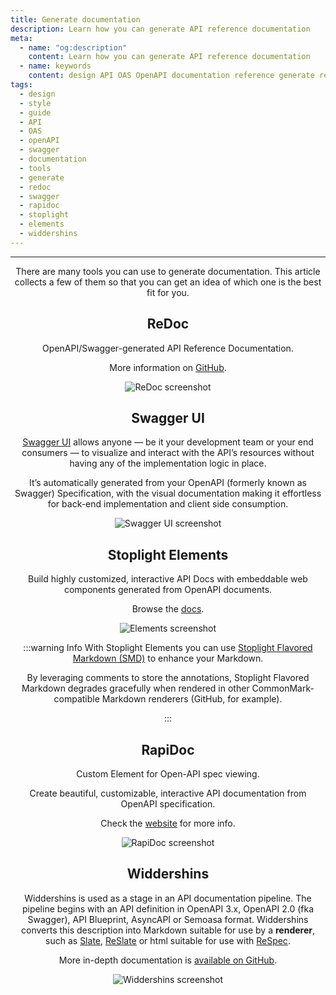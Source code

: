 ```yaml
---
title: Generate documentation
description: Learn how you can generate API reference documentation
meta:
  - name: "og:description"
    content: Learn how you can generate API reference documentation
  - name: keywords
    content: design API OAS OpenAPI documentation reference generate redoc swagger rapidoc stoplight elements Widdershins
tags:
  - design
  - style
  - guide
  - API
  - OAS
  - openAPI
  - swagger
  - documentation
  - tools
  - generate
  - redoc
  - swagger
  - rapidoc
  - stoplight
  - elements
  - widdershins
---
```


<Header/>

---

There are many tools you can use to generate documentation.
This article collects a few of them so that you can get an idea of which one is the best fit for you.

## ReDoc

OpenAPI/Swagger-generated API Reference Documentation.

More information on [GitHub](https://github.com/Redocly/redoc).

<!-- markdown-link-check-disable -->

![ReDoc screenshot](/images/redoc.png)

<!-- markdown-link-check-enable -->

## Swagger UI

<!-- vale off -->

[Swagger UI](https://swagger.io/tools/swagger-ui/) allows anyone — be it your development team or your end consumers — to visualize and interact with the API’s resources without having any of the implementation logic in place.

<!-- vale on -->

It’s automatically generated from your OpenAPI (formerly known as Swagger) Specification, with the visual documentation making it effortless for back-end implementation and client side consumption.

<!-- markdown-link-check-disable -->

![Swagger UI screenshot](/images/swagger-ui.png)

<!-- markdown-link-check-enable -->

## Stoplight Elements

Build highly customized, interactive API Docs with embeddable web components generated from OpenAPI documents.

Browse the [docs](https://stoplight.io/open-source/elements/).

<!-- markdown-link-check-disable -->

![Elements screenshot](/images/elements.png)

<!-- markdown-link-check-enable -->

:::warning Info
With Stoplight Elements you can use [Stoplight Flavored Markdown (SMD)](https://meta.stoplight.io/docs/studio/docs/Documentation/03a-stoplight-flavored-markdown.md) to enhance your Markdown.

<!-- vale off -->

By leveraging comments to store the annotations, Stoplight Flavored Markdown degrades gracefully when rendered in other CommonMark-compatible Markdown renderers (GitHub, for example).
<!-- vale on -->
:::

## RapiDoc

Custom Element for Open-API spec viewing.

Create beautiful, customizable, interactive API documentation from OpenAPI specification.

Check the [website](https://mrin9.github.io/RapiDoc/) for more info.

<!-- markdown-link-check-disable -->

![RapiDoc screenshot](/images/rapidoc.png)

<!-- markdown-link-check-enable -->
## Widdershins

<!-- markdown-link-check-disable -->

Widdershins is used as a stage in an API documentation pipeline.
The pipeline begins with an API definition in OpenAPI 3.x, OpenAPI 2.0 (fka Swagger), API Blueprint, AsyncAPI or Semoasa format.
Widdershins converts this description into Markdown suitable for use by a **renderer**, such as [Slate](https://github.com/slatedocs/slate), [ReSlate](https://github.com/mermade/reslate) or html suitable for use with [ReSpec](https://github.com/w3c/respec).

More in-depth documentation is [available on GitHub](https://mermade.github.io/widdershins).

![Widdershins screenshot](/images/widdershins.png)

<!-- markdown-link-check-enable -->
